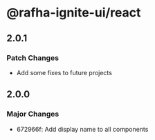 # @rafha-ignite-ui/react

## 2.0.1

### Patch Changes

- Add some fixes to future projects

## 2.0.0

### Major Changes

- 672966f: Add display name to all components

